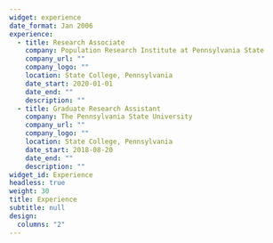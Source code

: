 ```yaml
---
widget: experience
date_format: Jan 2006
experience:
  - title: Research Associate
    company: Population Research Institute at Pennsylvania State
    company_url: ""
    company_logo: ""
    location: State College, Pennsylvania
    date_start: 2020-01-01
    date_end: ""
    description: ""
  - title: Graduate Research Assistant
    company: The Pennsylvania State University
    company_url: ""
    company_logo: ""
    location: State College, Pennsylvania
    date_start: 2018-08-20
    date_end: ""
    description: ""
widget_id: Experience
headless: true
weight: 30
title: Experience
subtitle: null
design:
  columns: "2"
---
```

